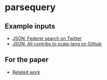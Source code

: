 # parsequery

Example inputs
--------------

- [JSON, Federer search on Twitter](https://gist.github.com/manojo/a5575c471a117e5e4215)
- [JSON, All contribs to scala-lang on Github](data/scala-lang-contributions.json)

For the paper
-------------

- [Related work](related-work.md)


